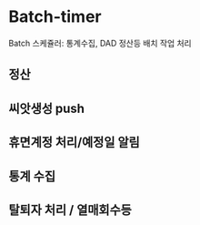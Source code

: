 # Batch-timer

Batch 스케쥴러: 통계수집, DAD 정산등 배치 작업 처리

## 정산
## 씨앗생성 push
## 휴면계정 처리/예정일 알림
## 통계 수집
## 탈퇴자 처리 / 열매회수등
